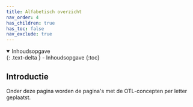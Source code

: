 ```yaml
---
title: Alfabetisch overzicht
nav_order: 4
has_children: true
has_toc: false
nav_exclude: true
---
```


<details open markdown="block">
  <summary>
    Inhoudsopgave
  </summary>
  {: .text-delta }
- Inhoudsopgave
{:toc}
</details>


## Introductie
Onder deze pagina worden de pagina's met de OTL-concepten per letter geplaatst.
